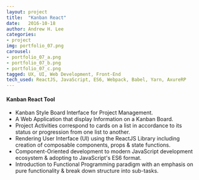 ```yaml
---
layout: project
title:  "Kanban React"
date:   2016-10-18
author: Andrew H. Lee
categories:
- project
img: portfolio_07.png
carousel:
- portfolio_07_a.png
- portfolio_07_b.png
- portfolio_07_c.png
tagged: UX, UI, Web Development, Front-End
tech_used: ReactJS, JavaScript, ES6, Webpack, Babel, Yarn, AxureRP
---
```


#### Kanban React Tool

* Kanban Style Board Interface for Project Management.
* A Web Application that display Information on a Kanban Board.
* Project Activities correspond to cards on a list in accordance to its status or progression from one list to another.
* Rendering User Interface (UI) using the ReactJS Library including creation of composable components, props & state functions.
* Component-Oriented development to modern JavaScript development ecosystem & adopting to JavaScript's ES6 format.
* Introduction to Functional Programming paradigm with an emphasis on pure functionality & break down structure into sub-tasks.

<br >

<div class="row">
  <div class="centered">
    <a href="https://github.com/andrew-h-lee/kanban_react">
      <span class="hb hb-sm spin hb-github-inv"><i class="fa fa-github"></i></span></a>
    <a href="https://www.behance.net/gallery/46203375/Kanban-React">
      <span class="hb hb-sm spin hb-behance-inv"><i class="fa fa-behance"></i></span></a>
  </div>
</div>
